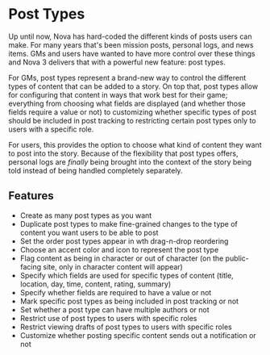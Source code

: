 # Post Types

Up until now, Nova has hard-coded the different kinds of posts users can make. For many years that's been mission posts, personal logs, and news items. GMs and users have wanted to have more control over these things and Nova 3 delivers that with a powerful new feature: post types.

For GMs, post types represent a brand-new way to control the different types of content that can be added to a story. On top that, post types allow for configuring that content in ways that work best for their game; everything from choosing what fields are displayed (and whether those fields require a value or not) to customizing whether specific types of post should be included in post tracking to restricting certain post types only to users with a specific role.

For users, this provides the option to choose what kind of content they want to post into the story. Because of the flexibility that post types offers, personal logs are *finally* being brought into the context of the story being told instead of being handled completely separately.

## Features

- Create as many post types as you want
- Duplicate post types to make fine-grained changes to the type of content you want users to be able to post
- Set the order post types appear in wth drag-n-drop reordering
- Choose an accent color and icon to represent the post type
- Flag content as being in character or out of character (on the public-facing site, only in character content will appear)
- Specify which fields are used for specific types of content (title, location, day, time, content, rating, summary)
- Specify whether fields are required to have a value or not
- Mark specific post types as being included in post tracking or not
- Set whether a post type can have multiple authors or not
- Restrict use of post types to users with specific roles
- Restrict viewing drafts of post types to users with specific roles
- Customize whether posting specific content sends out a notification or not